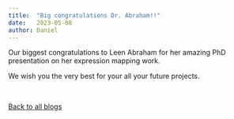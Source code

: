 ```yaml
---
title:  "Big congratulations Dr. Abraham!!"
date:   2023-05-08
author: Daniel
---
```


Our biggest congratulations to Leen Abraham for her amazing PhD presentation on her expression mapping work. 

We wish you the very best for your all your future projects.

<div class="layout-blog" markdown="1">
<body>

<script src="https://cdn.jsdelivr.net/npm/jquery@3.5.1/dist/jquery.min.js"></script>
<link rel="stylesheet" href="https://cdn.jsdelivr.net/gh/fancyapps/fancybox@3.5.7/dist/jquery.fancybox.min.css" />
<script src="https://cdn.jsdelivr.net/gh/fancyapps/fancybox@3.5.7/dist/jquery.fancybox.min.js"></script>

<a href="/images/leen_2023_1.jpeg" data-fancybox="gallery" data-caption="Getting started!">
	<img src="leen_2023_1.jpeg" alt="" /></a>
<a href="/images/leen_2023_2.jpeg" data-fancybox="gallery" data-caption="The Dean pronounces Leen becoming Dr. Leen!">
	<img src="leen_2023_2.jpeg" alt="" /></a>
<a href="/images/leen_2023_3.jpeg" data-fancybox="gallery" data-caption="Emotional message from the parents">
	<img src="leen_2023_3.jpeg" alt="" /></a>
<a href="/images/leen_2023_4.jpeg" data-fancybox="gallery" data-caption="Tough challenges but Leen excels as always!">
	<img src="leen_2023_4.jpeg" alt="" /></a>
<a href="/images/leen_2023_5.jpeg" data-fancybox="gallery" data-caption="Now with the amazing graduating hat!">
	<img src="leen_2023_5.jpeg" alt="" /></a>

</body>
</div>

[Back to all blogs](/blog/)
